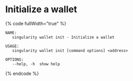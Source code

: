 # Initialize a wallet

{% code fullWidth="true" %}
```
NAME:
   singularity wallet init - Initialize a wallet

USAGE:
   singularity wallet init [command options] <address>

OPTIONS:
   --help, -h  show help
```
{% endcode %}

